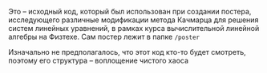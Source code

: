 Это – исходный код, который был использован при создании постера, исследующего различные модификации метода Качмарца для решения систем линейных уравнений, в рамках курса вычислительной линейной алгебры на Физтехе. Сам постер лежит в папке `/poster`

Изначально не предполагалось, что этот код кто-то будет смотреть, поэтому его структура – воплощение чистого хаоса
